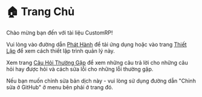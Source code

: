 # 🏠 Trang Chủ

Chào mừng bạn đến với tài liệu CustomRP!

Vui lòng vào đường dẫn [Phát Hành](https://github.com/maximmax42/Discord-CustomRP/releases) để tải ứng dụng hoặc vào trang [Thiết Lập](setting-up.md) để xem cách thiết lập trình quản lý này.

Xem trang [Câu Hỏi Thường Gặp](faq.md) để xem những câu trả lời cho những câu hỏi hay được hỏi và cách sửa lỗi cho những lỗi thường gặp.

Nếu bạn muốn chỉnh sửa bản dịch này - vui lòng sử dụng đường dẫn "Chỉnh sửa ở GitHub" ở menu bên phải ở trang đó.
